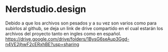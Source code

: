 # Nerdstudio.design
Debido a que los archivos son pesados y a su vez son varios como para subirlos al github, se deja un link de drive compartido en el cual estarán los archivos del proyecto tanto en ingles como en español.
https://drive.google.com/drive/folders/1BysG6seAup3Ggd-n4VE2jhwF2cERxhBE?usp=sharing
